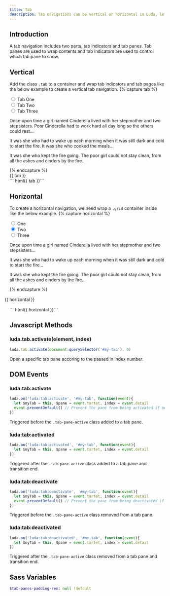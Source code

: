 ```yaml
---
title: Tab
description: Tab navigations can be vertical or horizontal in Luda, let's see how to create them.
---
```



## Introduction
A tab navigation includes two parts, tab indicators and tab panes.
Tab panes are used to wrap contents and tab indicators are used to control which
tab pane to show.

## Vertical
Add the class `.tab` to a container and wrap tab indicators and tab pages like the below
example to create a vertical tab navigation.
{% capture tab %}
<div class="tab">
  <nav class="tab-indicators btns-x">
    <div class="btn-radio btn-hollow-secondary">
      <input type="radio" name="tab">
      <label>Tab One</label>
    </div>
    <div class="btn-radio btn-hollow-secondary">
      <input type="radio" name="tab">
      <label>Tab Two</label>
    </div>
    <div class="btn-radio btn-hollow-secondary">
      <input type="radio" name="tab">
      <label>Tab Three</label>
    </div>
  </nav>
  <div class="tab-panes">
    <div class="tab-pane">
      <p>Once upon time a girl named Cinderella lived with her stepmother and two stepsisters. Poor Cinderella had to work hard all day long so the others could rest...</p>
    </div>
    <div class="tab-pane">
      <p>It was she who had to wake up each morning when it was still dark and cold to start the fire. It was she who cooked the meals...</p>
    </div>
    <div class="tab-pane">
      <p> It was she who kept the fire going. The poor girl could not stay clean, from all the ashes and cinders by the fire...</p>
    </div>
  </div>
</div>
{% endcapture %}
<div class="example">
  {{ tab }}
</div>
``` html{{ tab }}```


## Horizontal
To create a horizontal navigation, we need wrap a `.grid` container inside like the below example.
{% capture horizontal %}
<div class="tab">
  <div class="grid">
    <div class="col-4 col-3-m">
      <nav class="tab-indicators btns-y btns-fluid">
        <div class="btn-radio btn-hollow-secondary">
          <input type="radio" name="horizontal_tab">
          <label>One</label>
        </div>
        <div class="btn-radio btn-hollow-secondary">
          <input type="radio" checked name="horizontal_tab">
          <label>Two</label>
        </div>
        <div class="btn-radio btn-hollow-secondary">
          <input type="radio" name="horizontal_tab">
          <label>Three</label>
        </div>
      </nav>
    </div>
    <div class="col-auto">
      <div class="tab-panes">
        <div class="tab-pane">
          <p>Once upon time a girl named Cinderella lived with her stepmother and two stepsisters...</p>
        </div>
        <div class="tab-pane">
          <p>It was she who had to wake up each morning when it was still dark and cold to start the fire...</p>
        </div>
        <div class="tab-pane">
          <p> It was she who kept the fire going. The poor girl could not stay clean, from all the ashes and cinders by the fire...</p>
        </div>
      </div>
    </div>
  </div>
</div>
{% endcapture %}
<div style="margin: 1rem -1rem">
  {{ horizontal }}  
</div>
``` html{{ horizontal }}```


## Javascript Methods

### luda.tab.activate(element, index)
``` javascript
luda.tab.activate(document.querySelector('#my-tab'), 0)
```
Open a specific tab pane accoring to the passed in index number.



## DOM Events

### luda:tab:activate
``` javascript
luda.on('luda:tab:activate', '#my-tab', function(event){
  let $myTab = this, $pane = event.tartet, index = event.detail
  event.preventDefault() // Prevent the pane from being activated if necessary.
})
```
Triggered before the `.tab-pane-active` class added to a tab pane.

### luda:tab:activated
``` javascript
luda.on('luda:tab:activated', '#my-tab', function(event){
  let $myTab = this, $pane = event.tartet, index = event.detail
})
```
Triggered after the `.tab-pane-active` class added to a tab pane and transition end.

### luda:tab:deactivate
``` javascript
luda.on('luda:tab:deactivate', '#my-tab', function(event){
  let $myTab = this, $pane = event.tartet, index = event.detail
  event.preventDefault() // Prevent the pane from being deactivated if necessary.
})
```
Triggered before the `.tab-pane-active` class removed from a tab pane.

### luda:tab:deactivated
``` javascript
luda.on('luda:tab:deactivated', '#my-tab', function(event){
  let $myTab = this, $pane = event.tartet, index = event.detail
})
```
Triggered after the `.tab-pane-active` class removed from a tab pane and transition end.




## Sass Variables

``` sass
$tab-panes-padding-rem: null !default
```